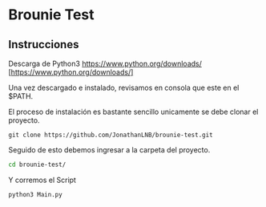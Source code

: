 # Brounie Test

## Instrucciones
Descarga de Python3
https://www.python.org/downloads/ [https://www.python.org/downloads/]

Una vez descargado e instalado, revisamos en consola que este en el $PATH.

El proceso de instalación es bastante sencillo unicamente se debe clonar el proyecto.

```git
git clone https://github.com/JonathanLNB/brounie-test.git
```

Seguido de esto debemos ingresar a la carpeta del proyecto.

```bash
cd brounie-test/
```

Y corremos el Script

```bash
python3 Main.py
```
